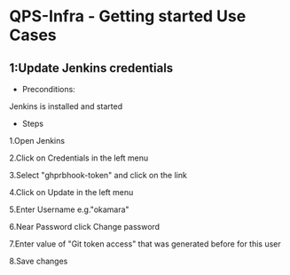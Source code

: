 # QPS-Infra - Getting started Use Cases
## 1:Update Jenkins credentials
*  Preconditions:

  Jenkins is installed and started
 
* Steps

1.Open Jenkins

2.Click on Credentials in the left menu

3.Select "ghprbhook-token" and click on the link

4.Click on Update in the left menu

5.Enter Username e.g."okamara"

6.Near Password click Change password

7.Enter value of "Git token access" that was generated before for this user

8.Save changes



